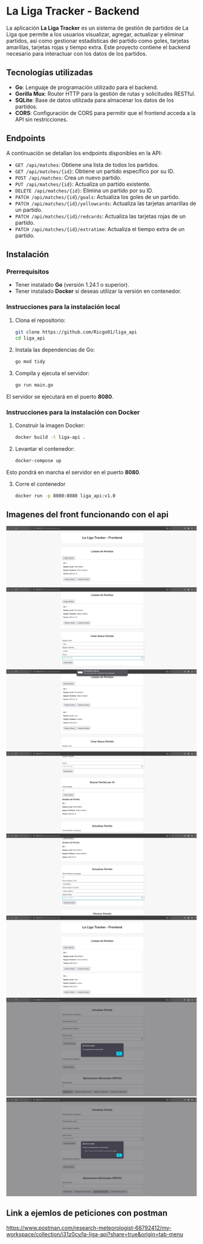 # La Liga Tracker - Backend

La aplicación **La Liga Tracker** es un sistema de gestión de partidos de La Liga que permite a los usuarios visualizar, agregar, actualizar y eliminar partidos, así como gestionar estadísticas del partido como goles, tarjetas amarillas, tarjetas rojas y tiempo extra. Este proyecto contiene el backend necesario para interactuar con los datos de los partidos.

## Tecnologías utilizadas

- **Go**: Lenguaje de programación utilizado para el backend.
- **Gorilla Mux**: Router HTTP para la gestión de rutas y solicitudes RESTful.
- **SQLite**: Base de datos utilizada para almacenar los datos de los partidos.
- **CORS**: Configuración de CORS para permitir que el frontend acceda a la API sin restricciones.
  
## Endpoints

A continuación se detallan los endpoints disponibles en la API:

- `GET /api/matches`: Obtiene una lista de todos los partidos.
- `GET /api/matches/{id}`: Obtiene un partido específico por su ID.
- `POST /api/matches`: Crea un nuevo partido.
- `PUT /api/matches/{id}`: Actualiza un partido existente.
- `DELETE /api/matches/{id}`: Elimina un partido por su ID.
- `PATCH /api/matches/{id}/goals`: Actualiza los goles de un partido.
- `PATCH /api/matches/{id}/yellowcards`: Actualiza las tarjetas amarillas de un partido.
- `PATCH /api/matches/{id}/redcards`: Actualiza las tarjetas rojas de un partido.
- `PATCH /api/matches/{id}/extratime`: Actualiza el tiempo extra de un partido.

## Instalación

### Prerrequisitos

- Tener instalado **Go** (versión 1.24.1 o superior).
- Tener instalado **Docker** si deseas utilizar la versión en contenedor.
  
### Instrucciones para la instalación local

1. Clona el repositorio:

    ```bash
    git clone https://github.com/Ricgo01/liga_api
    cd liga_api
    ```

2. Instala las dependencias de Go:

    ```bash
    go mod tidy
    ```

3. Compila y ejecuta el servidor:

    ```bash
    go run main.go
    ```

El servidor se ejecutará en el puerto **8080**.

### Instrucciones para la instalación con Docker

1. Construir la imagen Docker:

    ```bash
    docker build -t liga-api .
    ```

2. Levantar el contenedor:

    ```bash
    docker-compose up
    ```
Esto pondrá en marcha el servidor en el puerto **8080**.

3. Corre el contenedor 
    ```bash
    docker run -p 8080:8080 liga_api:v1.0
    ```
## Imagenes del front funcionando con el api

![Captura de pantalla](/assets/1.png)
![Captura de pantalla](/assets/2.png)
![Captura de pantalla](/assets/3.png)
![Captura de pantalla](/assets/4.png)
![Captura de pantalla](/assets/5.png)
![Captura de pantalla](/assets/6.png)
![Captura de pantalla](/assets/7.png)
![Captura de pantalla](/assets/8.png)

## Link a ejemlos de peticiones con postman

https://www.postman.com/research-meteorologist-68792412/my-workspace/collection/i31z0cy/la-liga-api?share=true&origin=tab-menu

